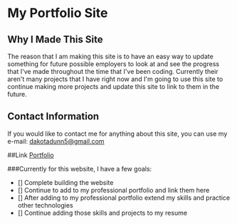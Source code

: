 # My Portfolio Site

## Why I Made This Site
The reason that I am making this site is to have an easy way to update something for future possible employers to look at and see the progress that I've made throughout
the time that I've been coding. Currently their aren't many projects that I have right now and I'm going to use this site to continue making more projects and update this 
site to link to them in the future. 

## Contact Information
If you would like to contact me for anything about this site, you can use my e-mail: dakotadunn5@gmail.com

##Link
[Portfolio](https://themanwiththeplan-eng.github.io/My-Portfolio/)

###Currently for this website, I have a few goals:
- [] Complete building the website
- [] Continue to add to my professional portfolio and link them here
- [] After adding to my professional portfolio extend my skills and practice other technologies
- [] Continue adding those skills and projects to my resume
